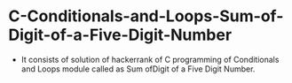 # C-Conditionals-and-Loops-Sum-of-Digit-of-a-Five-Digit-Number
- It consists of solution of hackerrank of C programming of Conditionals and Loops module called as Sum ofDigit of a Five Digit Number.
